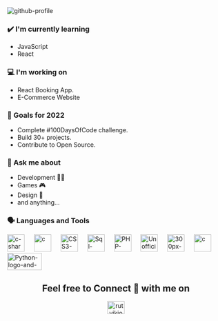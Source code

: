 <img src="http://enesbilgi.com/logo/github.png" alt="github-profile" border="0">
<!-- Create a tabular data for blog posts-->

### ✔️ I'm currently learning
- JavaScript
- React

### 💻 I'm working on
- React Booking App.
- E-Commerce Website

### 🌱 Goals for 2022
- Complete #100DaysOfCode challenge.
- Build 30+ projects.
- Contribute to Open Source.

### 💭 Ask me about
- Development 👨‍💻
- Games 🎮
- Design 🎨
- and anything...
<!-- 
### 🌴 Fun facts
- Trying to explore the mysteries.
- Congratualtions on making through the shell.-->

### 🗣 Languages and Tools

<p align="left"> 
<a><img src="https://i.ibb.co/D53BSvR/c-sharp.png" alt="c-sharp" width="40" height="40" border="0"></a> &emsp;
<a><img src="https://i.ibb.co/VHNGCqR/pngwing-com.png" alt="c" width="40" height="40"/> </a>  &emsp;
<a><img src="https://i.ibb.co/nkzzCZX/CSS3-logo-and-wordmark-svg.png" alt="CSS3-logo-and-wordmark-svg" width="40" height="40" border="0"></a> &emsp;
<a><img src="https://i.ibb.co/T8BkBTP/Sql-data-base-with-logo.png" alt="Sql-data-base-with-logo" width="40" height="40" border="0"></a> &emsp;
<a><img src="https://i.ibb.co/J5Z3ZWk/PHP-logo-svg.png" alt="PHP-logo-svg" width="40" height="40" border="0"></a> &emsp;
<a><img src="https://i.ibb.co/tBNLL3F/Unofficial-Java-Script-logo-2-svg.png" alt="Unofficial-Java-Script-logo-2-svg" width="40" height="40" border="0"></a> &emsp;
<a><img src="https://i.ibb.co/b6zvxmx/300px-Java-Logo-svg.png" alt="300px-Java-Logo-svg" width="40" height="40" border="0"></a> &emsp;
<a><img src="https://raw.githubusercontent.com/isocpp/logos/master/cpp_logo.png" alt="c" width="40" height="40"/> </a> &emsp;
<a><img src="https://i.ibb.co/zSkMQFs/Python-logo-and-wordmark-svg.png" alt="Python-logo-and-wordmark-svg" width="80" height="40" border="0"></a>
</p>





<h2 align="center">Feel free to Connect 👥 with me on</h2>
<p align="center">
<a href="https://linkedin.com/in/enesbilgi" target="blank"><img align="center" src="https://cdn.jsdelivr.net/npm/simple-icons@3.0.1/icons/linkedin.svg" alt="rutvikjoshi" height="30" width="40" /></a>
</p>
